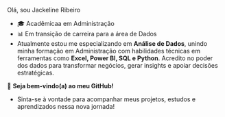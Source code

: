 Olá, sou Jackeline Ribeiro
- 🎓 Acadêmicaa em Administração
- 📊 Em transição de carreira para a área de Dados  
- Atualmente estou me especializando em **Análise de Dados**, unindo minha formação em Administração com habilidades técnicas em ferramentas como **Excel, Power BI, SQL e Python**. Acredito no poder dos dados para transformar negócios, gerar insights e apoiar decisões estratégicas.

🚀 **Seja bem-vindo(a) ao meu GitHub!**  
- Sinta-se à vontade para acompanhar meus projetos, estudos e aprendizados nessa nova jornada! 
